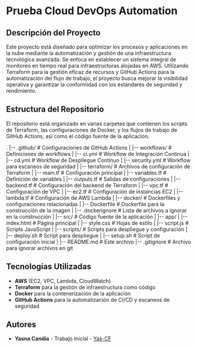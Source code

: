 # Prueba Cloud DevOps Automation

## Descripción del Proyecto
Este proyecto está diseñado para optimizar los procesos y aplicaciones en la nube mediante la automatización y gestión de una infraestructura tecnológica avanzada. Se enfoca en establecer un sistema integral de monitoreo en tiempo real para infraestructuras alojadas en AWS. Utilizando Terraform para la gestión eficaz de recursos y GitHub Actions para la automatización del flujo de trabajo, el proyecto busca mejorar la visibilidad operativa y garantizar la conformidad con los estándares de seguridad y rendimiento.

## Estructura del Repositorio
El repositorio está organizado en varias carpetas que contienen los scripts de Terraform, las configuraciones de Docker, y los flujos de trabajo de GitHub Actions, así como el código fuente de la aplicación.

. |-- .github/ # Configuraciones de GitHub Actions | |-- workflows/ # Definiciones de workflows | |-- ci.yml # Workflow de Integración Continua | |-- cd.yml # Workflow de Despliegue Continuo | |-- security.yml # Workflow para escaneos de seguridad | |-- terraform/ # Archivos de configuración de Terraform | |-- main.tf # Configuración principal | |-- variables.tf # Definición de variables | |-- outputs.tf # Salidas de configuraciones | |-- backend.tf # Configuración del backend de Terraform | |-- vpc.tf # Configuración de VPC | |-- ec2.tf # Configuración de instancias EC2 | |-- lambda.tf # Configuración de AWS Lambda | |-- docker/ # Dockerfiles y configuraciones relacionadas | |-- Dockerfile # Dockerfile para la construcción de la imagen | |-- .dockerignore # Lista de archivos a ignorar en la construcción | |-- src/ # Código fuente de la aplicación | |-- app/ | |-- index.html # Página principal | |-- style.css # Hojas de estilo | |-- script.js # Scripts JavaScript | |-- scripts/ # Scripts para despliegue y configuración | |-- deploy.sh # Script para despliegue | |-- setup.sh # Script de configuración inicial | |-- README.md # Este archivo |-- .gitignore # Archivo para ignorar archivos en git

## Tecnologías Utilizadas
- **AWS** (EC2, VPC, Lambda, CloudWatch)
- **Terraform** para la gestión de infraestructura como código
- **Docker** para la contenerización de la aplicación
- **GitHub Actions** para la automatización de CI/CD y escaneos de seguridad

## Autores
- **Yasna Candia** - Trabajo Inicial - [Yas-CF](https://github.com/Yas-CF)
